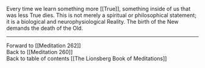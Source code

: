 Every time we learn something more [[True]], something inside of us that was less True dies. This is not merely a spiritual or philosophical statement; it is a  biological and neurophysiological Reality. The birth of the New demands the death of the Old. 

___

Forward to [[Meditation 262]]  
Back to [[Meditation 260]]  
Back to table of contents [[The Lionsberg Book of Meditations]]  